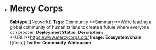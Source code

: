 - # Mercy Corps
  **Subtype** [[Network]]
  **Tags:** Community
  **Summary:**We’re leading a global community of humanitarians to create a future where everyone can prosper.
  **Deployment Status:**
  **Description:**
  **URL:**https://www.mercycorps.org/
  **Image:**
  **Ecosystem/chain:**[[Celo]]
  **Twitter**
  **Community**
  **Whitepaper**
